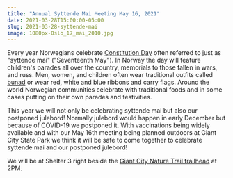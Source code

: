 ```yaml
---
title: "Annual Syttende Mai Meeting May 16, 2021"
date: 2021-03-28T15:00:00-05:00
slug: 2021-03-28-syttende-mai
image: 1080px-Oslo_17_mai_2010.jpg
---
```

Every year Norwegians celebrate [Constitution Day](https://en.wikipedia.org/wiki/Constitution_Day_(Norway)) often referred to just as "syttende mai" ("Seventeenth May").
In Norway the day will feature children's parades all over the country, memorials to those fallen in wars, and russ.
Men, women, and children often wear traditional outfits called [bunad](https://en.wikipedia.org/wiki/Bunad) or wear red, white and blue ribbons and carry flags.
Around the world Norwegian communities celebrate with traditional foods and in some cases putting on their own parades and festivities.

This year we will not only be celebrating syttende mai but also our postponed julebord!
Normally julebord would happen in early December but because of COVID-19 we postponed it.
With vaccinations being widely available and with our May 16th meeting being planned outdoors at Giant City State Park we think it will be safe to come together to celebrate syttende mai and our postponed julebord!

We will be at Shelter 3 right beside the [Giant City Nature Trail trailhead](https://goo.gl/maps/NaZRQjqRGXTEknjB9) at 2PM.
